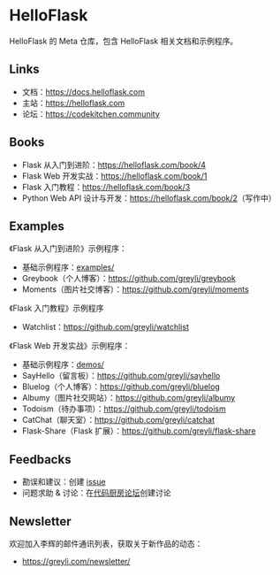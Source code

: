 # HelloFlask

HelloFlask 的 Meta 仓库，包含 HelloFlask 相关文档和示例程序。


## Links

- 文档：<https://docs.helloflask.com>
- 主站：<https://helloflask.com>
- 论坛：<https://codekitchen.community>


## Books

- Flask 从入门到进阶：<https://helloflask.com/book/4>
- Flask Web 开发实战：<https://helloflask.com/book/1>
- Flask 入门教程：<https://helloflask.com/book/3>
- Python Web API 设计与开发：<https://helloflask.com/book/2>（写作中）


## Examples

《Flask 从入门到进阶》示例程序：

- 基础示例程序：[examples/](/examples)
- Greybook（个人博客）：<https://github.com/greyli/greybook>
- Moments（图片社交博客）：<https://github.com/greyli/moments>

《Flask 入门教程》示例程序

- Watchlist：<https://github.com/greyli/watchlist>

《Flask Web 开发实战》示例程序：

- 基础示例程序：[demos/](/demos)
- SayHello（留言板）：<https://github.com/greyli/sayhello>
- Bluelog（个人博客）：<https://github.com/greyli/bluelog>
- Albumy（图片社交网站）：<https://github.com/greyli/albumy>
- Todoism（待办事项）：<https://github.com/greyli/todoism>
- CatChat（聊天室）：<https://github.com/greyli/catchat>
- Flask-Share（Flask 扩展）：<https://github.com/greyli/flask-share>


## Feedbacks

- 勘误和建议：创建 [issue](https://github.com/greyli/helloflask/issues)
- 问题求助 & 讨论：在[代码厨房论坛](https://codekitchen.community)创建讨论


## Newsletter

欢迎加入李辉的邮件通讯列表，获取关于新作品的动态：

- <https://greyli.com/newsletter/>
